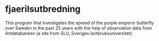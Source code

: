 # fjaerilsutbredning
This program that investigates the spread of the purple emperor butterfly over Sweden in the past 25 years with the help of observation data from Artdatabanken (a site from SLU, Sveriges lantbruksuniversitet).
